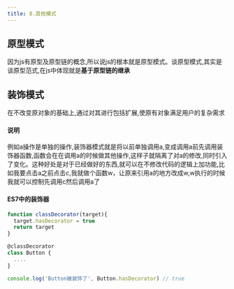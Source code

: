 ```yaml
---
title: 8.其他模式
---
```

## 原型模式

因为js有原型及原型链的概念,所以说js的根本就是原型模式。谈原型模式,其实是谈原型范式,在js中体现就是**基于原型链的继承**

## 装饰模式
在不改变原对象的基础上,通过对其进行包括扩展,使原有对象满足用户的复杂需求

#### 说明
例如a操作是单独的操作,装饰器模式就是将以前单独调用a,变成调用a前先调用装饰器函数,函数会在在调用a的时候做其他操作,这样子就隔离了对a的修改,同时引入了变化。这种好处是对于已经做好的东西,就可以在不修改代码的逻辑上加功能,比如我要点击a之前点击c,我就做个函数w，让原来引用a的地方改成w,w执行的时候我就可以控制先调用c然后调用a了

#### ES7中的装饰器
```js
function classDecorator(target){
  target.hasDecorator = true
  return target
}

@classDecorator
class Button {
  ....
}

console.log('Button被装饰了', Button.hasDecorator) // true
```